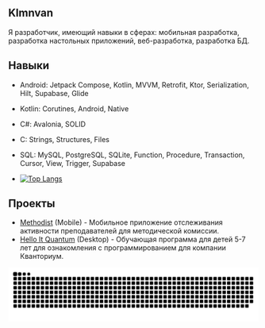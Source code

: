 ## Klmnvan  

Я разработчик, имеющий навыки в сферах: мобильная разработка, разработка настольных приложений, веб-разработка, разработка БД.  

## Навыки

- Android: Jetpack Compose, Kotlin, MVVM, Retrofit, Ktor, Serialization, Hilt, Supabase, Glide
- Kotlin: Corutines, Android, Native
- C#: Avalonia, SOLID
- C: Strings, Structures, Files
- SQL: MySQL, PostgreSQL, SQLite, Function, Procedure, Transaction, Cursor, View, Trigger, Supabase

- [![Top Langs](https://github-readme-stats.vercel.app/api/top-langs/?username=klmnvan)](https://github.com/anuraghazra/github-readme-stats)

## Проекты  

- [Methodist](https://github.com/klmnvan/methodist-app) (Mobile) - Мобильное приложение oтслеживания активности преподавателей для методической комиссии.  
- [Hello It Quantum](https://github.com/klmnvan/hello-it-quantum) (Desktop) - Обучающая программа для детей 5-7 лет для ознакомления с программированием для компании Кванториум.  

<picture>
  <source
    media="(prefers-color-scheme: dark)"
    srcset="https://raw.githubusercontent.com/platane/snk/output/github-contribution-grid-snake-dark.svg"
  />
  <source
    media="(prefers-color-scheme: light)"
    srcset="https://raw.githubusercontent.com/platane/snk/output/github-contribution-grid-snake.svg"
  />
  <img
    alt="github contribution grid snake animation"
    src="https://raw.githubusercontent.com/platane/snk/output/github-contribution-grid-snake.svg"
  />
</picture>  
